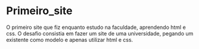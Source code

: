 # Primeiro_site
O primeiro site que fiz enquanto estudo na faculdade, aprendendo html e css. O desafio consistia em fazer um site de uma universidade, pegando um existente como modelo e apenas utilizar html e css.
